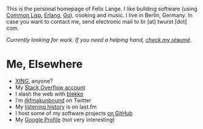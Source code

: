 This is the personal homepage of Felix Lange.
I like building software (using [Common Lisp][hyperspec], [Erlang][erlang], [Go][go]),
cooking and music. 
I live in Berlin, Germany. In case you want to contact me, send electronic mail to
<span class="mail">br [at] twurst [dot] com</span>.

*Currently looking for work. If you need a helping hand, [check my résumé][resume].*

[hyperspec]: http://www.ai.mit.edu/projects/iiip/doc/CommonLISP/HyperSpec/FrontMatter/index.html "Common Lisp Hyperspec"
[erlang]: http://erlang.org "Erlang Homepage"
[go]: http://golang.org "Go Homepage"
[resume]: http://careers.stackoverflow.com/felix-lange

Me, Elsewhere
=============
<ul>
  <li><a rel="me" href="https://www.xing.com/profile/Felix_Lange11">XING</a>, anyone?</li>
  <li>My <a href='http://stackoverflow.com/users/252612/felix-lange' rel='me'>Stack Overflow account</a></li>
  <li>I slash the web with <a href='http://blekko.com/user/fjl' rel='me'>blekko</a></li>
  <li>I&#8217;m <a href='http://twitter.com/fmakunbound' rel='me'>@fmakunbound</a> on Twitter</li>
  <li>My <a href='http://last.fm/user/polenkommutator' rel='me'>listening history</a> is on last.fm</li>
  <li>I host some of my software projects <a href='http://github.com/fjl' rel='me'>on GitHub</a></li>
  <li>My <a href='http://www.google.com/profiles/twursted' rel='me'>Google Profile</a> (not very interesting)</li>
</ul>

<div id="lastfm">&nbsp;</div>
<script type="text/javascript" src="http://ws.audioscrobbler.com/2.0/?method=user.recentTracks&amp;user=polenkommutator&amp;limit=10&amp;api_key=ca736a9da66216e778c1a909f827fd44&amp;format=json&amp;callback=Website.lastfm">
</script>
